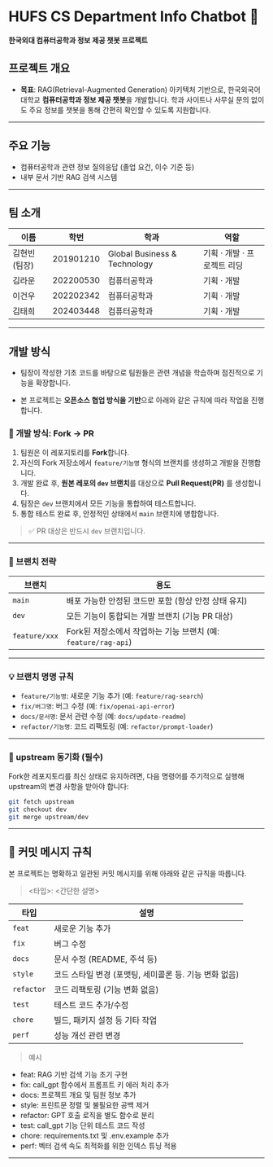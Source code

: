 # HUFS CS Department Info Chatbot 🤖

**한국외대 컴퓨터공학과 정보 제공 챗봇 프로젝트**

## 프로젝트 개요

- **목표**: RAG(Retrieval-Augmented Generation) 아키텍처 기반으로, 한국외국어대학교 **컴퓨터공학과 정보 제공 챗봇**을 개발합니다. 학과 사이트나 사무실 문의 없이도 주요 정보를 챗봇을 통해 간편히 확인할 수 있도록 지원합니다.

---

## 주요 기능

- 컴퓨터공학과 관련 정보 질의응답 (졸업 요건, 이수 기준 등)
- 내부 문서 기반 RAG 검색 시스템

---

## 팀 소개

| 이름 | 학번 | 학과 | 역할 |
|------|------|------|------|
| 김현빈 (팀장) | 201901210 | Global Business & Technology | 기획 · 개발 · 프로젝트 리딩 |
| 김라운 | 202200530 | 컴퓨터공학과 | 기획 · 개발 |
| 이건우 | 202202342 | 컴퓨터공학과 | 기획 · 개발 |
| 김태희 | 202403448 | 컴퓨터공학과 | 기획 · 개발 |

---

## 개발 방식

- 팀장이 작성한 기초 코드를 바탕으로 팀원들은 관련 개념을 학습하며 점진적으로 기능을 확장합니다.

- 본 프로젝트는 **오픈소스 협업 방식을 기반**으로 아래와 같은 규칙에 따라 작업을 진행합니다.

### 📁 개발 방식: Fork → PR

1. 팀원은 이 레포지토리를 **Fork**합니다.
2. 자신의 Fork 저장소에서 `feature/기능명` 형식의 브랜치를 생성하고 개발을 진행합니다.
3. 개발 완료 후, **원본 레포의 `dev` 브랜치**를 대상으로 **Pull Request(PR)** 를 생성합니다.
4. 팀장은 `dev` 브랜치에서 모든 기능을 통합하여 테스트합니다.
5. 통합 테스트 완료 후, 안정적인 상태에서 `main` 브랜치에 병합합니다.

> ✅ PR 대상은 반드시 `dev` 브랜치입니다.

---

### 🌿 브랜치 전략

| 브랜치 | 용도 |
|--------|------|
| `main` | 배포 가능한 안정된 코드만 포함 (항상 안정 상태 유지) |
| `dev`  | 모든 기능이 통합되는 개발 브랜치 (기능 PR 대상) |
| `feature/xxx` | Fork된 저장소에서 작업하는 기능 브랜치 (예: `feature/rag-api`) |

---

### 💡 브랜치 명명 규칙

- `feature/기능명`: 새로운 기능 추가 (예: `feature/rag-search`)
- `fix/버그명`: 버그 수정 (예: `fix/openai-api-error`)
- `docs/문서명`: 문서 관련 수정 (예: `docs/update-readme`)
- `refactor/기능명`: 코드 리팩토링 (예: `refactor/prompt-loader`)

---

### 🔄 upstream 동기화 (필수)

Fork한 레포지토리를 최신 상태로 유지하려면, 다음 명령어를 주기적으로 실행해 upstream의 변경 사항을 받아야 합니다:

```bash
git fetch upstream
git checkout dev
git merge upstream/dev
```

---

## 🧾 커밋 메시지 규칙

본 프로젝트는 명확하고 일관된 커밋 메시지를 위해 아래와 같은 규칙을 따릅니다.

> <타입>: <간단한 설명>

| 타입 | 설명 |
|------|------|
| `feat` | 새로운 기능 추가 |
| `fix` | 버그 수정 |
| `docs` | 문서 수정 (README, 주석 등) |
| `style` | 코드 스타일 변경 (포맷팅, 세미콜론 등. 기능 변화 없음) |
| `refactor` | 코드 리팩토링 (기능 변화 없음) |
| `test` | 테스트 코드 추가/수정 |
| `chore` | 빌드, 패키지 설정 등 기타 작업 |
| `perf` | 성능 개선 관련 변경 |

> 예시 

- feat: RAG 기반 검색 기능 초기 구현  
- fix: call_gpt 함수에서 프롬프트 키 에러 처리 추가  
- docs: 프로젝트 개요 및 팀원 정보 추가  
- style: 프린트문 정렬 및 불필요한 공백 제거  
- refactor: GPT 호출 로직을 별도 함수로 분리  
- test: call_gpt 기능 단위 테스트 코드 작성  
- chore: requirements.txt 및 .env.example 추가  
- perf: 벡터 검색 속도 최적화를 위한 인덱스 튜닝 적용  
---
